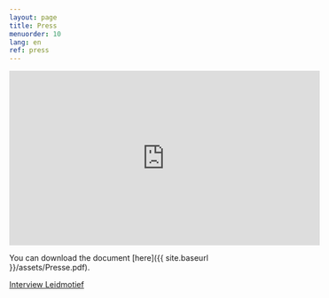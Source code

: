```yaml
---
layout: page
title: Press
menuorder: 10
lang: en
ref: press
---
```

<iframe width="560" height="315" src="https://www.youtube.com/embed/BpTcLvG4Cdg?rel=0" frameborder="0" allowfullscreen></iframe>

You can download the document [here]({{ site.baseurl }}/assets/Presse.pdf).

<a href="http://vlaamswagnergenootschap.blogspot.com/2020/12/interview-met-sopraan-anne-sophie-sevens.html" target="_blank">Interview Leidmotief</a>
